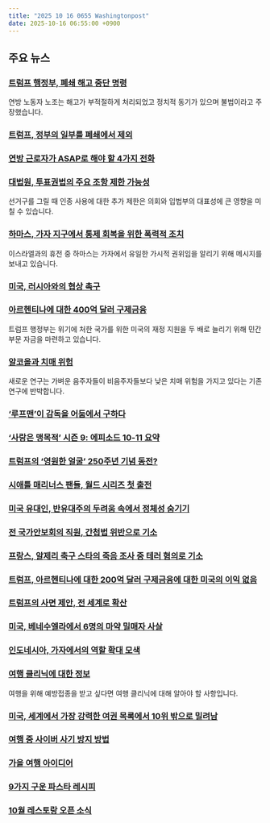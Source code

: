 ```yaml
---
title: "2025 10 16 0655 Washingtonpost"
date: 2025-10-16 06:55:00 +0900
---
```


## 주요 뉴스

### [트럼프 행정부, 폐쇄 해고 중단 명령](https://www.washingtonpost.com/politics/2025/10/15/trump-administration-shutdown-layoffs/)
연방 노동자 노조는 해고가 부적절하게 처리되었고 정치적 동기가 있으며 불법이라고 주장했습니다.

### [트럼프, 정부의 일부를 폐쇄에서 제외](https://www.washingtonpost.com/business/2025/10/15/trump-government-shutdown-military-pay-funding/)

### [연방 근로자가 ASAP로 해야 할 4가지 전화](https://www.washingtonpost.com/business/2025/10/15/furlough-worker-government-shutdown-financial-advice/)

### [대법원, 투표권법의 주요 조항 제한 가능성](https://www.washingtonpost.com/politics/2025/10/15/supreme-court-voting-rights-act-redistricting-race/)
선거구를 그릴 때 인종 사용에 대한 추가 제한은 의회와 입법부의 대표성에 큰 영향을 미칠 수 있습니다.

### [하마스, 가자 지구에서 통제 회복을 위한 폭력적 조치](https://www.washingtonpost.com/world/2025/10/15/gaza-hamas-control-clans-ceasefire/)
이스라엘과의 휴전 중 하마스는 가자에서 유일한 가시적 권위임을 알리기 위해 메시지를 보내고 있습니다.

### [미국, 러시아와의 협상 촉구](https://www.washingtonpost.com/world/2025/10/15/zelensky-trump-ukraine-tomahawks-russia-hegseth/)

### [아르헨티나에 대한 400억 달러 구제금융](https://www.washingtonpost.com/business/2025/10/15/us-argentina-bailout-bessent/)
트럼프 행정부는 위기에 처한 국가를 위한 미국의 재정 지원을 두 배로 늘리기 위해 민간 부문 자금을 마련하고 있습니다.

### [알코올과 치매 위험](https://www.washingtonpost.com/wellness/2025/10/15/alcohol-dementia-risk/)
새로운 연구는 가벼운 음주자들이 비음주자들보다 낮은 치매 위험을 가지고 있다는 기존 연구에 반박합니다.

### [‘루프맨’이 감독을 어둠에서 구하다](https://www.washingtonpost.com/entertainment/movies/2025/10/15/roofman-cianfrance-channing-tatum-interview/)

### [‘사랑은 맹목적’ 시즌 9: 에피소드 10-11 요약](https://www.washingtonpost.com/entertainment/tv/2025/10/15/love-is-blind-season-9-episodes-10-11-recap/)

### [트럼프의 ‘영원한 얼굴’ 250주년 기념 동전?](https://www.washingtonpost.com/opinions/2025/10/15/trump-coin-250th-anniversary/)

### [시애틀 매리너스 팬들, 월드 시리즈 첫 출전](https://www.washingtonpost.com/opinions/2025/10/15/seattle-mariners-fans-world-series-first/)

### [미국 유대인, 반유대주의 두려움 속에서 정체성 숨기기](https://www.washingtonpost.com/nation/2025/10/15/us-jews-poll-safety-antisemitism/)

### [전 국가안보회의 직원, 간첩법 위반으로 기소](https://www.washingtonpost.com/national-security/2025/10/15/classified-documents-espionage-act-arrest/)

### [프랑스, 알제리 축구 스타의 죽음 조사 중 테러 혐의로 기소](https://www.washingtonpost.com/world/2025/10/15/france-algeria-soccer-kabylie-gleizes/)

### [트럼프, 아르헨티나에 대한 200억 달러 구제금융에 대한 미국의 이익 없음](https://www.washingtonpost.com/politics/2025/10/14/trump-argentina-milei-bailout/)

### [트럼프의 사면 제안, 전 세계로 확산](https://www.washingtonpost.com/politics/2025/10/15/trump-netanyahu-pardon-corruption/)

### [미국, 베네수엘라에서 6명의 마약 밀매자 사살](https://www.washingtonpost.com/national-security/2025/10/15/trump-drug-boat-venezuela/)

### [인도네시아, 가자에서의 역할 확대 모색](https://www.washingtonpost.com/world/2025/10/15/indonesia-gaza-peace-process/)

### [여행 클리닉에 대한 정보](https://www.washingtonpost.com/travel/2025/10/15/travel-clinics-insurance-prices/)
여행을 위해 예방접종을 받고 싶다면 여행 클리닉에 대해 알아야 할 사항입니다.

### [미국, 세계에서 가장 강력한 여권 목록에서 10위 밖으로 밀려남](https://www.washingtonpost.com/travel/2025/10/15/us-passport-henley-ranking-list/)

### [여행 중 사이버 사기 방지 방법](https://www.washingtonpost.com/travel/tips/travel-scams-technology-ai/)

### [가을 여행 아이디어](https://www.washingtonpost.com/travel/2025/10/15/fall-vacation-ideas/)

### [9가지 구운 파스타 레시피](https://www.washingtonpost.com/food/2022/10/29/baked-pasta-recipes/)

### [10월 레스토랑 오픈 소식](https://www.washingtonpost.com/dc-md-va/2025/10/13/restaurant-openings-october/)